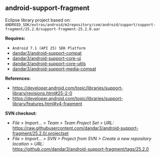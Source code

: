 ## android-support-fragment

Eclipse library project based on:<br/>
`ANDROID_SDK/extras/android/m2repository/com/android/support/support-fragment/25.2.0/support-fragment-25.2.0.aar`

**Requires:**
- `Android 7.1 (API 25) SDK Platform`
- [dandar3/android-support-compat](https://github.com/dandar3/android-support-compat/tree/25.2.0)
- [dandar3/android-support-core-ui](https://github.com/dandar3/android-support-core-ui/tree/25.2.0)
- [dandar3/android-support-core-utils](https://github.com/dandar3/android-support-core-utils/tree/25.2.0)
- [dandar3/android-support-media-compat](https://github.com/dandar3/android-support-media-compat/tree/25.2.0)

**References:**
- https://developer.android.com/topic/libraries/support-library/revisions.html#25-2-0
- https://developer.android.com/topic/libraries/support-library/features.html#v4-fragment

**SVN checkout:**
- _File > Import... > Team > Team Project Set > URL:_<br/>
  https://raw.githubusercontent.com/dandar3/android-support-fragment/25.2.0/.projectset
- _File > Import... > SVN > Project from SVN > Create a new repository location > URL:_<br/> 
  https://github.com/dandar3/android-support-fragment/tags/25.2.0